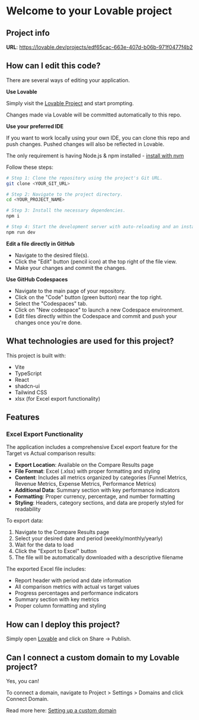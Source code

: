 # Welcome to your Lovable project

## Project info

**URL**: https://lovable.dev/projects/edf65cac-663e-407d-b06b-971f0477f4b2

## How can I edit this code?

There are several ways of editing your application.

**Use Lovable**

Simply visit the [Lovable Project](https://lovable.dev/projects/edf65cac-663e-407d-b06b-971f0477f4b2) and start prompting.

Changes made via Lovable will be committed automatically to this repo.

**Use your preferred IDE**

If you want to work locally using your own IDE, you can clone this repo and push changes. Pushed changes will also be reflected in Lovable.

The only requirement is having Node.js & npm installed - [install with nvm](https://github.com/nvm-sh/nvm#installing-and-updating)

Follow these steps:

```sh
# Step 1: Clone the repository using the project's Git URL.
git clone <YOUR_GIT_URL>

# Step 2: Navigate to the project directory.
cd <YOUR_PROJECT_NAME>

# Step 3: Install the necessary dependencies.
npm i

# Step 4: Start the development server with auto-reloading and an instant preview.
npm run dev
```

**Edit a file directly in GitHub**

- Navigate to the desired file(s).
- Click the "Edit" button (pencil icon) at the top right of the file view.
- Make your changes and commit the changes.

**Use GitHub Codespaces**

- Navigate to the main page of your repository.
- Click on the "Code" button (green button) near the top right.
- Select the "Codespaces" tab.
- Click on "New codespace" to launch a new Codespace environment.
- Edit files directly within the Codespace and commit and push your changes once you're done.

## What technologies are used for this project?

This project is built with:

- Vite
- TypeScript
- React
- shadcn-ui
- Tailwind CSS
- xlsx (for Excel export functionality)

## Features

### Excel Export Functionality

The application includes a comprehensive Excel export feature for the Target vs Actual comparison results:

- **Export Location**: Available on the Compare Results page
- **File Format**: Excel (.xlsx) with proper formatting and styling
- **Content**: Includes all metrics organized by categories (Funnel Metrics, Revenue Metrics, Expense Metrics, Performance Metrics)
- **Additional Data**: Summary section with key performance indicators
- **Formatting**: Proper currency, percentage, and number formatting
- **Styling**: Headers, category sections, and data are properly styled for readability

To export data:
1. Navigate to the Compare Results page
2. Select your desired date and period (weekly/monthly/yearly)
3. Wait for the data to load
4. Click the "Export to Excel" button
5. The file will be automatically downloaded with a descriptive filename

The exported Excel file includes:
- Report header with period and date information
- All comparison metrics with actual vs target values
- Progress percentages and performance indicators
- Summary section with key metrics
- Proper column formatting and styling

## How can I deploy this project?

Simply open [Lovable](https://lovable.dev/projects/edf65cac-663e-407d-b06b-971f0477f4b2) and click on Share -> Publish.

## Can I connect a custom domain to my Lovable project?

Yes, you can!

To connect a domain, navigate to Project > Settings > Domains and click Connect Domain.
 
Read more here: [Setting up a custom domain](https://docs.lovable.dev/tips-tricks/custom-domain#step-by-step-guide)
